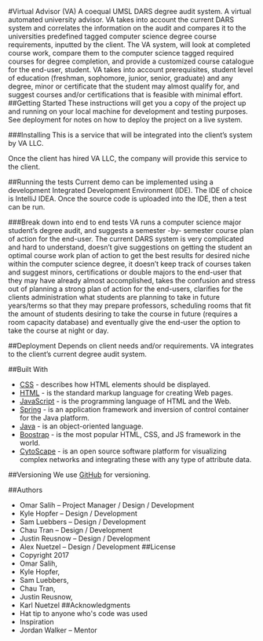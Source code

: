 #Virtual Advisor (VA)
A coequal UMSL DARS degree audit system.  A virtual automated university advisor.  VA takes into account the current 
DARS system and correlates the information on the audit and compares it to the universities predefined tagged computer 
science degree course requirements, inputted by the client.  The VA system, will look at completed course work, compare 
them to the computer science tagged required courses for degree completion, and provide a customized course catalogue 
for the end-user, student.  VA takes into account prerequisites, student level of education (freshman, sophomore, 
junior, senior, graduate) and any degree, minor or certificate that the student may almost qualify for, and suggest 
courses and/or certifications that is feasible with minimal effort.
##Getting Started
These instructions will get you a copy of the project up and running on your local machine for development and testing 
purposes. See deployment for notes on how to deploy the project on a live system.

###Installing
This is a service that will be integrated into the client’s system by VA LLC.

Once the client has hired VA LLC, the company will provide this service to the client.

##Running the tests
Current demo can be implemented using a development Integrated Development Environment (IDE).  The IDE of choice is 
IntelliJ IDEA.  Once the source code is uploaded into the IDE, then a test can be run.

###Break down into end to end tests
VA runs a computer science major student’s degree audit, and suggests a semester -by- semester course plan of action 
for the end-user.  The current DARS system is very complicated and hard to understand, doesn’t give suggestions on 
getting the student an optimal course work plan of action to get the best results for desired niche within the computer 
science degree, it doesn’t keep track of courses taken and suggest minors, certifications or double majors to the 
end-user that they may have already almost accomplished, takes the confusion and stress out of planning a strong plan 
of action for the end-users, clarifies for the clients administration what students are planning to take in future 
years/terms so that they may prepare professors, scheduling rooms that fit the amount of students desiring to take the 
course in future (requires a room capacity database) and eventually give the end-user the option to take the course at 
night or day.

##Deployment
Depends on client needs and/or requirements.  VA integrates to the client’s current degree audit system.

##Built With
*	[CSS](https://www.w3schools.com/css/default.asp) - describes how HTML elements should be displayed.
*	[HTML](https://www.w3schools.com/html/default.asp) - is the standard markup language for creating Web pages.
*	[JavaScript](https://www.w3schools.com/js/default.asp) - is the programming language of HTML and the Web.
*	[Spring](https://spring.io/) - is an application framework and inversion of control container for the Java platform.
*	[Java](https://docs.oracle.com/javase/tutorial/) - is an object-oriented language.
*	[Boostrap](https://www.w3schools.com/bootstrap/default.asp) - is the most popular HTML, CSS, and JS framework in the world.
*	[CytoScape](http://js.cytoscape.org/) - is an open source software platform for visualizing complex networks and integrating these with any 
type of attribute data.

##Versioning
We use [GitHub](https://github.com/AmazingHackInc/UMSLHack17_Site) for versioning. 

##Authors
*	Omar Salih – Project Manager / Design / Development 
*	Kyle Hopfer – Design / Development
*	Sam Luebbers – Design / Development 
*	Chau Tran – Design / Development 
*	Justin Reusnow – Design / Development 
*	Alex Nuetzel – Design / Development 
##License
*	Copyright 2017 
*	Omar Salih, 
*	Kyle Hopfer, 
*	Sam Luebbers, 
*	Chau Tran, 
*	Justin Reusnow, 
*	Karl Nuetzel
##Acknowledgments
*	Hat tip to anyone who's code was used
*	Inspiration
*	Jordan Walker – Mentor
